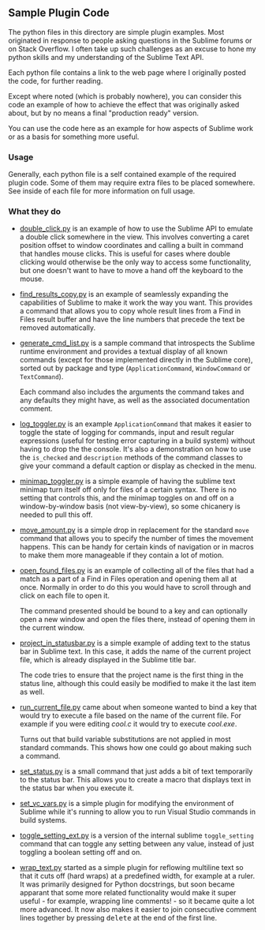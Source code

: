 Sample Plugin Code
------------------

The python files in this directory are simple plugin examples. Most originated
in response to people asking questions in the Sublime forums or on Stack
Overflow. I often take up such challenges as an excuse to hone my python skills
and my understanding of the Sublime Text API.

Each python file contains a link to the web page where I originally posted the
code, for further reading.

Except where noted (which is probably nowhere), you can consider this code an
example of how to achieve the effect that was originally asked about, but by no
means a final "production ready" version.

You can use the code here as an example for how aspects of Sublime work or as a
basis for something more useful.

### Usage

Generally, each python file is a self contained example of the required plugin
code. Some of them may require extra files to be placed somewhere. See inside
of each file for more information on full usage.

### What they do

 * [double_click.py](double_click.py) is an example of how to use the Sublime
   API to emulate a double click somewhere in the view. This involves
   converting a caret position offset to window coordinates and calling a built
   in command that handles mouse clicks. This is useful for cases where double
   clicking would otherwise be the only way to access some functionality, but
   one doesn't want to have to move a hand off the keyboard to the mouse.

 * [find_results_copy.py](find_results_copy.py) is an example of seamlessly
   expanding the capabilities of Sublime to make it work the way you want. This
   provides a command that allows you to copy whole result lines from a Find in
   Files result buffer and have the line numbers that precede the text be
   removed automatically.

 * [generate_cmd_list.py](generate_cmd_list.py) is a sample command that
   introspects the Sublime runtime environment and provides a textual display
   of all known commands (except for those implemented directly in the Sublime
   core), sorted out by package and type (`ApplicationCommand`, `WindowCommand`
   or `TextCommand`).

   Each command also includes the arguments the command takes and any defaults
   they might have, as well as the associated documentation comment.

 * [log_toggler.py](log_toggler.py) is an example `ApplicationCommand` that
   makes it easier to toggle the state of logging for commands, input and
   result regular expressions (useful for testing error capturing in a build
   system) without having to drop the the console. It's also a demonstration on
   how to use the `is_checked` and `description` methods of the command classes
   to give your command a default caption or display as checked in the menu.

 * [minimap_toggler.py](minimap_toggler.py) is a simple example of having the
   sublime text minimap turn itself off only for files of a certain syntax.
   There is no setting that controls this, and the minimap toggles on and off
   on a window-by-window basis (not view-by-view), so some chicanery is needed
   to pull this off.

 * [move_amount.py](move_amount.py) is a simple drop in replacement for the
   standard `move` command that allows you to specify the number of times the
   movement happens. This can be handy for certain kinds of navigation or in
   macros to make them more manageable if they contain a lot of motion.

 * [open_found_files.py](open_found_files.py) is an example of collecting all
   of the files that had a match as a part of a Find in Files operation and
   opening them all at once. Normally in order to do this you would have to
   scroll through and click on each file to open it.

   The command presented should be bound to a key and can optionally open a new
   window and open the files there, instead of opening them in the current
   window.

 * [project_in_statusbar.py](project_in_statusbar.py) is a simple example of
   adding text to the status bar in Sublime text. In this case, it adds the
   name of the current project file, which is already displayed in the Sublime
   title bar.

   The code tries to ensure that the project name is the first thing in the
   status line, although this could easily be modified to make it the last item
   as well.

 * [run_current_file.py](run_current_file.py) came about when someone wanted to
   bind a key that would try to execute a file based on the name of the current
   file. For example if you were editing *cool.c* it would try to execute
   *cool.exe*.

   Turns out that build variable substitutions are not applied in most standard
   commands. This shows how one could go about making such a command.

 * [set_status.py](set_status.py) is a small command that just adds a bit of
   text temporarily to the status bar. This allows you to create a macro that
   displays text in the status bar when you execute it.

 * [set_vc_vars.py](set_vc_vars.py) is a simple plugin for modifying the
   environment of Sublime while it's running to allow you to run Visual Studio
   commands in build systems.

 * [toggle_setting_ext.py](toggle_setting_ext.py) is a version of the internal
   sublime `toggle_setting` command that can toggle any setting between any
   value, instead of just toggling a boolean setting off and on.

 * [wrap_text.py](wrap_text.py) started as a simple plugin for reflowing
   multiline text so that it cuts off (hard wraps) at a predefined width, for
   example at a ruler. It was primarily designed for Python docstrings, but soon
   became apparant that some more related functionality would make it super
   useful - for example, wrapping line comments! - so it became quite a lot more
   advanced. It now also makes it easier to join consecutive comment lines
   together by pressing <kbd>delete</kbd> at the end of the first line.
